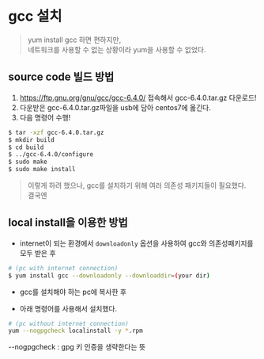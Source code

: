 # gcc 설치
> yum install gcc 하면 편하지만,\
> 네트워크를 사용할 수 없는 상황이라 yum을 사용할 수 없었다.

## source code 빌드 방법
1. https://ftp.gnu.org/gnu/gcc/gcc-6.4.0/ 접속해서 gcc-6.4.0.tar.gz 다운로드!
2. 다운받은 gcc-6.4.0.tar.gz파일을 usb에 담아 centos7에 옮긴다.
3.  다음 명령어 수행!
```bash
$ tar -xzf gcc-6.4.0.tar.gz 
$ mkdir build
$ cd build
$ ../gcc-6.4.0/configure
$ sudo make
$ sudo make install
```
> 이렇게 하려 했으나, gcc를 설치하기 위해 여러 의존성 패키지들이 필요했다.\
> 결국엔

## local install을 이용한 방법
* internet이 되는 환경에서 `downloadonly` 옵션을 사용하여 gcc와 의존성패키지를 모두 받은 후
```bash
# (pc with internet connection)
$ yum install gcc --downloadonly --downloaddir=(your dir)
```
* gcc를 설치해야 하는  pc에 복사한 후 

* 아래 명령어를 사용해서 설치했다.
```bash
# (pc without internet connection)
yum --nogpgcheck localinstall -y *.rpm
```
--nogpgcheck : gpg 키 인증을 생략한다는 뜻